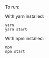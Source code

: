 To run:

With yarn installed: 


```
yarn 
yarn start
```


With npm installed: 

```
npm 
npm start
```
